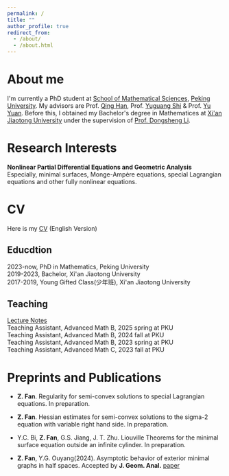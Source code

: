```yaml
---
permalink: /
title: ""
author_profile: true
redirect_from: 
  - /about/
  - /about.html
---
```

About me
======
I'm currently a PhD student at [School of Mathematical Sciences](https://www.math.pku.edu.cn/index.htm), [Peking University](https://www.pku.edu.cn). My advisors are Prof. [Qing Han](https://math.nd.edu/people/faculty/qing-han/), Prof. [Yuguang Shi](https://www.math.pku.edu.cn/jsdw/js_20180628175159671361/s_20180628175159671361/69954.htm) & Prof. [Yu Yuan](https://sites.math.washington.edu/~yuan/). Before this, I obtained my Bachelor's degree in Mathematices at [Xi'an Jiaotong University](http://math.xjtu.edu.cn) under the supervision of [Prof. Dongsheng Li](http://gr.xjtu.edu.cn/web/lidsh).

Research Interests
======
**Nonlinear Partial Differential Equations and Geometric Analysis** \
Especially, minimal surfaces, Monge-Ampère equations, special Lagrangian equations and other fully nonlinear equations.

CV
======
Here is my [CV](https://fanzymath.github.io/files/CV.pdf) (English Version)


Educdtion
------
2023-now, PhD in Mathematics, Peking University\
2019-2023, Bachelor, Xi'an Jiaotong University\
2017-2019, Young Gifted Class(少年班), Xi'an Jiaotong University


Teaching
------
[Lecture Notes](https://fanzymath.github.io/notes/)\
Teaching Assistant, Advanced Math B, 2025 spring at PKU\
Teaching Assistant, Advanced Math B, 2024 fall at PKU\
Teaching Assistant, Advanced Math B, 2023 spring at PKU\
Teaching Assistant, Advanced Math C, 2023 fall at PKU




Preprints and Publications
======
- **Z. Fan**. Regularity for semi-convex solutions to special Lagrangian equations. In preparation.

- **Z. Fan**. Hessian estimates for semi-convex solutions to the sigma-2 equation with variable right hand side. In preparation.

- Y.C. Bi, **Z. Fan**, G.S. Jiang, J. T. Zhu. Liouville Theorems for the minimal surface equation outside an infinite cylinder. In preparation.

- **Z. Fan**, Y.G. Ouyang(2024). Asymptotic behavior of exterior minimal graphs in half spaces. Accepted by **J. Geom. Anal.** [paper](https://fanzymath.github.io/files/exterior_MSE.pdf)
